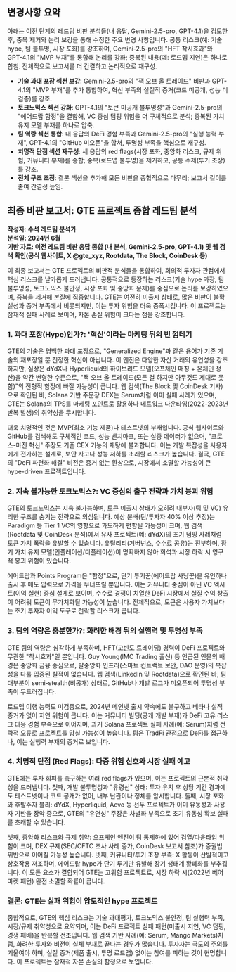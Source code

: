 ## 변경사항 요약
아래는 이전 단계의 레드팀 비판 분석들(내 응답, Gemini-2.5-pro, GPT-4.1)을 검토한 후, 중복 제거와 논리 보강을 통해 수정한 주요 변경 사항입니다. 공통 리스크(예: 기술 hype, 팀 불투명, 시장 포화)를 강조하며, Gemini-2.5-pro의 "HFT 착시효과"와 GPT-4.1의 "MVP 부재"를 통합해 논리를 강화; 중복된 내용(예: 로드맵 지연)은 하나로 합침. 전체적으로 보고서를 더 간결하고 논리적으로 재구성.

- **기술 과대 포장 섹션 보강**: Gemini-2.5-pro의 "잭 오브 올 트레이드" 비판과 GPT-4.1의 "MVP 부재"를 추가 통합하여, 혁신 부족의 실질적 증거(코드 미공개, 성능 미검증)를 강조.
- **토크노믹스 섹션 강화**: GPT-4.1의 "토큰 미공개 불투명성"과 Gemini-2.5-pro의 "에어드랍 함정"을 결합해, VC 중심 덤핑 위험을 더 구체적으로 분석; 중복된 가치 유지 모델 부재를 하나로 압축.
- **팀 역량 섹션 통합**: 내 응답의 DeFi 경험 부족과 Gemini-2.5-pro의 "실행 능력 부재", GPT-4.1의 "GitHub 미오픈"을 합쳐, 투명성 부족을 핵심으로 재구성.
- **치명적 단점 섹션 재구성**: 세 응답의 red flags(시장 포화, 중앙화 리스크, 규제 위험, 커뮤니티 부재)를 종합; 중복(로드맵 불투명)을 제거하고, 공통 주제(투기 조장)를 강조.
- **전체 구조 조정**: 결론 섹션을 추가해 모든 비판을 종합적으로 마무리; 보고서 길이를 줄여 간결성 높임.

## 최종 비판 보고서: GTE 프로젝트 종합 레드팀 분석

**작성자: 수석 레드팀 분석가**  
**분석일: 2024년 6월**  
**기반 자료: 이전 레드팀 비판 응답 종합 (내 분석, Gemini-2.5-pro, GPT-4.1) 및 웹 검색 확인(공식 웹사이트, X @gte_xyz, Rootdata, The Block, CoinDesk 등)**  

이 최종 보고서는 GTE 프로젝트의 비판적 분석들을 통합하여, 회의적 투자자 관점에서 핵심 리스크를 날카롭게 드러냅니다. 공통적으로 등장하는 리스크(기술 hype 과장, 팀 불투명성, 토크노믹스 불안정, 시장 포화 및 중앙화 문제)를 중심으로 논리를 보강하였으며, 중복을 제거해 본질에 집중합니다. GTE는 여전히 미출시 상태로, 많은 비판이 불확실성과 증거 부족에서 비롯되지만, 이는 투자 위험을 더욱 증폭시킵니다. 이 프로젝트는 잠재적 실패 사례로 보이며, 자본 손실 위험이 크다는 점을 강조합니다.

### 1. 과대 포장(Hype)인가?: '혁신'이라는 마케팅 뒤의 빈 껍데기

GTE의 기술은 명백한 과대 포장으로, "Generalized Engine"과 같은 용어가 기존 기술의 재포장일 뿐 진정한 혁신이 아닙니다. 이 엔진은 다양한 자산 거래의 유연성을 강조하지만, 실상은 dYdX나 Hyperliquid의 하이브리드 모델(오프체인 매칭 + 온체인 정산)을 약간 변형한 수준으로, "잭 오브 올 트레이드(모든 걸 하지만 아무것도 제대로 못 함)"의 전형적 함정에 빠질 가능성이 큽니다. 웹 검색(The Block 및 CoinDesk 기사)으로 확인된 바, Solana 기반 주문장 DEX는 Serum처럼 이미 실패 사례가 있으며, GTE는 Solana의 TPS를 마케팅 포인트로 활용하나 네트워크 다운타임(2022-2023년 반복 발생)의 취약성을 무시합니다.

더욱 치명적인 것은 MVP(최소 기능 제품)나 테스트넷의 부재입니다. 공식 웹사이트와 GitHub를 검색해도 구체적인 코드, 성능 벤치마크, 또는 실증 데이터가 없으며, "크로스-마진 혁신" 주장도 기존 CEX 기능의 재탕에 불과합니다. 이는 개발 복잡성을 사용자에게 전가하는 설계로, 보안 사고나 성능 저하를 초래할 리스크가 높습니다. 결국, GTE의 "DeFi 파편화 해결" 비전은 증거 없는 환상으로, 시장에서 소멸할 가능성이 큰 hype-driven 프로젝트입니다.

### 2. 지속 불가능한 토크노믹스?: VC 중심의 출구 전략과 가치 붕괴 위험

GTE의 토크노믹스는 지속 불가능하며, 토큰 미출시 상태가 오히려 내부자(팀 및 VC) 유리한 구조를 숨기는 전략으로 의심됩니다. 예상 분배(팀/투자자 40% 이상 추정)는 Paradigm 등 Tier 1 VC의 영향으로 과도하게 편향될 가능성이 크며, 웹 검색(Rootdata 및 CoinDesk 분석)에서 유사 프로젝트(예: dYdX)의 초기 덤핑 사례처럼 토큰 가치 폭락을 유발할 수 있습니다. 유틸리티(거버넌스, 수수료 공유)는 진부하며, 장기 가치 유지 모델(인플레이션/디플레이션)이 명확하지 않아 희석과 시장 하락 시 영구적 붕괴 위험이 있습니다.

에어드랍과 Points Program은 "함정"으로, 단기 투기꾼(에어드랍 사냥꾼)을 유인하나 출시 후 매도 압력으로 가격을 무너뜨릴 뿐입니다. 이는 커뮤니티 중심이 아닌 VC 엑시트(이익 실현) 중심 설계로 보이며, 수수료 경쟁이 치열한 DeFi 시장에서 실질 수익 창출이 어려워 토큰이 무가치화될 가능성이 높습니다. 전체적으로, 토큰은 사용자 가치보다는 초기 투자자 이익 도구로 전락할 리스크가 큽니다.

### 3. 팀의 역량은 충분한가?: 화려한 배경 뒤의 실행력 및 투명성 부족

GTE 팀의 역량은 심각하게 부족하며, HFT(고빈도 트레이딩) 경력이 DeFi 프로젝트와 무관한 "착시효과"일 뿐입니다. Guy Young(IMC Trading 출신) 등 언급된 인물의 배경은 중앙화 금융 중심으로, 탈중앙화 인프라(스마트 컨트랙트 보안, DAO 운영)의 복잡성을 다룰 입증된 실적이 없습니다. 웹 검색(LinkedIn 및 Rootdata)으로 확인된 바, 팀 대부분이 semi-stealth(비공개) 상태로, GitHub나 개발 로그가 미오픈되어 투명성 부족이 두드러집니다.

로드맵 이행 능력도 미검증으로, 2024년 메인넷 출시 약속에도 불구하고 베타나 실적 증거가 없어 지연 위험이 큽니다. 이는 커뮤니티 빌딩(공개 개발 부재)과 DeFi 고유 리스크 대응 경험 부족으로 이어지며, 과거 Solana 프로젝트 실패 사례(예: Serum)처럼 전략적 오류로 프로젝트를 망칠 가능성이 높습니다. 팀은 TradFi 관점으로 DeFi를 접근하나, 이는 실행력 부재의 증거로 보입니다.

### 4. 치명적 단점 (Red Flags): 다중 위험 신호와 시장 실패 예고

GTE에는 투자 회피를 촉구하는 여러 red flags가 있으며, 이는 프로젝트의 근본적 취약성을 드러냅니다. 첫째, 개발 불투명성과 "유령선" 상태: 투자 유치 후 상당 기간 경과에도 테스트넷이나 코드 공개가 없어, 내부 난관이나 정체를 암시합니다. 둘째, 시장 포화와 후발주자 불리: dYdX, Hyperliquid, Aevo 등 선두 프로젝트가 이미 유동성과 사용자 기반을 장악 중으로, GTE의 "유연성" 주장은 차별화 부족으로 초기 유동성 확보 실패를 초래할 수 있습니다.

셋째, 중앙화 리스크와 규제 취약: 오프체인 엔진이 팀 통제하에 있어 검열/다운타임 위험이 크며, DEX 규제(SEC/CFTC 조사 사례 증가, CoinDesk 보고서 참조)가 증권법 위반으로 이어질 가능성 높습니다. 넷째, 커뮤니티/투기 조장 부족: X 활동이 산발적이고 상호작용 저조하며, 에어드랍 hype가 단기 투기만 유발해 장기 생태계 황폐화를 부추깁니다. 이 모든 요소가 결합되어 GTE는 고위험 프로젝트로, 시장 하락 시(2022년 베어마켓 패턴) 완전 소멸할 확률이 큽니다.

### 결론: GTE는 실패 위험이 압도적인 hype 프로젝트

종합적으로, GTE의 핵심 리스크는 기술 과대평가, 토크노믹스 불안정, 팀 실행력 부족, 시장/규제 취약성으로 요약되며, 이는 DeFi 프로젝트 실패 패턴(미출시 지연, VC 덤핑, 경쟁 패배)을 반복할 전조입니다. 웹 검색 기반 사례(예: Serum, Mango Markets)처럼, 화려한 투자와 비전이 실체 부재로 끝나는 경우가 많습니다. 투자자는 극도의 주의를 기울여야 하며, 실질 증거(제품 출시, 투명 로드맵) 없이는 참여를 피하는 것이 현명합니다. 이 프로젝트는 잠재적 자본 손실의 함정으로 보입니다.